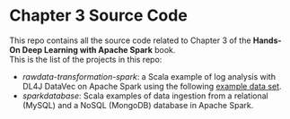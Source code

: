# Chapter 3 Source Code
This repo contains all the source code related to Chapter 3 of the **Hands-On Deep Learning with Apache Spark** book.  
This is the list of the projects in this repo:  
- *rawdata-transformation-spark*: a Scala example of log analysis with DL4J DataVec on Apache Spark using the following [example data set](http://www.monitorware.com/en/logsamples/apache.php).  
- *sparkdatabase*: Scala examples of data ingestion from a relational (MySQL) and a NoSQL (MongoDB) database in Apache Spark.  
  
  

